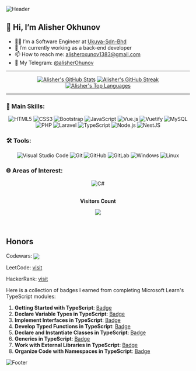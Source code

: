 ![Header](https://capsule-render.vercel.app/api?type=waving&color=0:00bfbf,100:1e3c72&height=200&section=header&text=Alisher%20Okhunov&fontSize=40&fontColor=fff&animation=twinkling&fontAlignY=40)

## 👋 Hi, I’m Alisher Okhunov
- 👨‍💻 I’m a Software Engineer at [Ukuya-Sdn-Bhd](https://ukuya.biz/)
- 🌱 I’m currently working as a back-end developer
- 📫 How to reach me: [alisheroxunov1383@gmail.com](mailto:alisheroxunov1383@gmail.com)
- 👀 My Telegram: [@alisherOhunov](https://t.me/alisherOhunov)

---

<div align="center">
    <a href="https://github.com/alisherOhunov/github-readme-stats"><img alt="Alisher's GitHub Stats" src="https://github-readme-stats.vercel.app/api?username=alisherOhunov&show_icons=true&hide_border=true&count_private=true&title_color=00bfbf&icon_color=00bfbf&text_color=c9d1d9&bg_color=0d1117"/></a>
    <a href="https://github.com/alisherOhunov/github-readme-streak-stats"><img alt="Alisher's GitHub Streak" src="https://github-readme-streak-stats.herokuapp.com/?user=alisherOhunov&theme=highcontrast&hide_border=true"/></a>
    <a href="https://github.com/alisherOhunov/github-readme-stats"><img alt="Alisher's Top Languages" src="https://github-readme-stats.vercel.app/api/top-langs/?username=alisherOhunov&langs_count=8&layout=compact&hide_border=true&title_color=00bfbf&icon_color=00bfbf&text_color=c9d1d9&bg_color=0d1117"/></a>
</div>

---

### 🚀 Main Skills:
<div align="center">
    <img src="https://img.shields.io/badge/HTML5-E34F26?style=for-the-badge&logo=html5&logoColor=white" alt="HTML5" />
    <img src="https://img.shields.io/badge/CSS3-1572B6?style=for-the-badge&logo=css3&logoColor=white" alt="CSS3" />
    <img src="https://img.shields.io/badge/Bootstrap-563D7C?style=for-the-badge&logo=bootstrap&logoColor=white" alt="Bootstrap" />
    <img src="https://img.shields.io/badge/JavaScript-323330?style=for-the-badge&logo=javascript&logoColor=F7DF1E" alt="JavaScript" />
    <img src="https://img.shields.io/badge/Vue.js-35495E?style=for-the-badge&logo=vuedotjs&logoColor=4FC08D" alt="Vue.js" />
    <img src="https://img.shields.io/badge/Vuetify-1867C0?style=for-the-badge&logo=vuetify&logoColor=white" alt="Vuetify" />
    <img src="https://img.shields.io/badge/MySQL-4479A1?style=for-the-badge&logo=mysql&logoColor=white" alt="MySQL" />
    <img src="https://img.shields.io/badge/PHP-777BB4?style=for-the-badge&logo=php&logoColor=white" alt="PHP" />
    <img src="https://img.shields.io/badge/Laravel-FF2D20?style=for-the-badge&logo=laravel&logoColor=white" alt="Laravel" />
    <img src="https://img.shields.io/badge/TypeScript-3178C6?style=for-the-badge&logo=typescript&logoColor=white" alt="TypeScript" />
    <img src="https://img.shields.io/badge/Node.js-339933?style=for-the-badge&logo=node.js&logoColor=white" alt="Node.js" />
    <img src="https://img.shields.io/badge/NestJS-E0234E?style=for-the-badge&logo=nestjs&logoColor=white" alt="NestJS" />
</div>

### 🛠️ Tools:
<div align="center">
    <img src="https://img.shields.io/badge/Visual_Studio_Code-0078D4?style=for-the-badge&logo=visual%20studio%20code&logoColor=white" alt="Visual Studio Code" />
    <img src="https://img.shields.io/badge/Git-E44C30?style=for-the-badge&logo=git&logoColor=white" alt="Git" />
    <img src="https://img.shields.io/badge/GitHub-100000?style=for-the-badge&logo=github&logoColor=white" alt="GitHub" />
    <img src="https://img.shields.io/badge/GitLab-330F63?style=for-the-badge&logo=gitlab&logoColor=white" alt="GitLab" />
    <img src="https://img.shields.io/badge/Windows-0078D6?style=for-the-badge&logo=windows&logoColor=white" alt="Windows" />
    <img src="https://img.shields.io/badge/Linux-FCC624?style=for-the-badge&logo=linux&logoColor=black" alt="Linux" />
</div>

### 🌐 Areas of Interest:
<div align="center">
    <img src="https://img.shields.io/badge/C%23-239120?style=for-the-badge&logo=c-sharp&logoColor=white" alt="C#" />
</div>

<div align="center">
    <br>
    <p align="center"><b>Visitors Count</b></p>  
    <p align="center"><img align="center" src="https://profile-counter.glitch.me/{alisherOhunov}/count.svg" /></p> 
    <br>
</div>

<h2>Honors</h2>

<p>Codewars: <img align="center" src="https://www.codewars.com/users/mrjakhongir/badges/large"/></p>

LeetCode: [visit](https://leetcode.com/u/mrJakhongir/)

HackerRank: [visit](https://www.hackerrank.com/profile/mrjakhongir)

Here is a collection of badges I earned from completing Microsoft Learn's TypeScript modules:

1. **Getting Started with TypeScript**: [Badge](https://learn.microsoft.com/api/achievements/share/en-us/AlisherOkhunov-4653/2BFJ9X4V?sharingId=F0385FED6B3666FE)
2. **Declare Variable Types in TypeScript**: [Badge](https://learn.microsoft.com/api/achievements/share/en-us/AlisherOkhunov-4653/3R57KQ7H?sharingId=F0385FED6B3666FE)
3. **Implement Interfaces in TypeScript**: [Badge](https://learn.microsoft.com/api/achievements/share/en-us/AlisherOkhunov-4653/CFJYET79?sharingId=F0385FED6B3666FE)
4. **Develop Typed Functions in TypeScript**: [Badge](https://learn.microsoft.com/api/achievements/share/en-us/AlisherOkhunov-4653/9XTR42ZU?sharingId=F0385FED6B3666FE)
5. **Declare and Instantiate Classes in TypeScript**: [Badge]()
6. **Generics in TypeScript**: [Badge]()
7. **Work with External Libraries in TypeScript**: [Badge]()
8. **Organize Code with Namespaces in TypeScript**: [Badge]()

![Footer](https://capsule-render.vercel.app/api?type=waving&color=0:00bfbf,100:1e3c72&height=120&section=footer)
